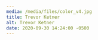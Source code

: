 ```yaml
---
media: /media/files/color_v4.jpg
title: Trevor Ketner
alt: Trevor Ketner
date: 2020-09-30 14:24:00 -0500
---
```

